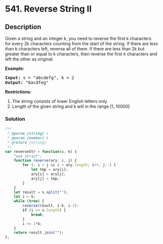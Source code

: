 # 541. Reverse String II
 
## Description

Given a string and an integer k, you need to reverse the first k characters for every 2k characters counting from the start of the string. If there are less than k characters left, reverse all of them. If there are less than 2k but greater than or equal to k characters, then reverse the first k characters and left the other as original.

**Example:**
<pre>
<b>Input:</b> s = "abcdefg", k = 2
<b>Output:</b> "bacdfeg"
</pre>
**Restrictions:**
1. The string consists of lower English letters only.
2. Length of the given string and k will in the range [1, 10000]

### Solution
```javascript
/**
 * @param {string} s
 * @param {number} k
 * @return {string}
 */
var reverseStr = function(s, k) {
    "use strict";
    function reverse(ary, i, j) {
        for (; i < j && i < ary.length; i++, j--) {
            let tmp = ary[i];
            ary[i] = ary[j];
            ary[j] = tmp;
        }
    }
    let result = s.split("");
    let i = k;
    while (true) {
        reverse(result, i-k, i-1);
        if (i >= s.length) {
            break;
        }
        i += 2*k;
    }
    return result.join("");
};
```

